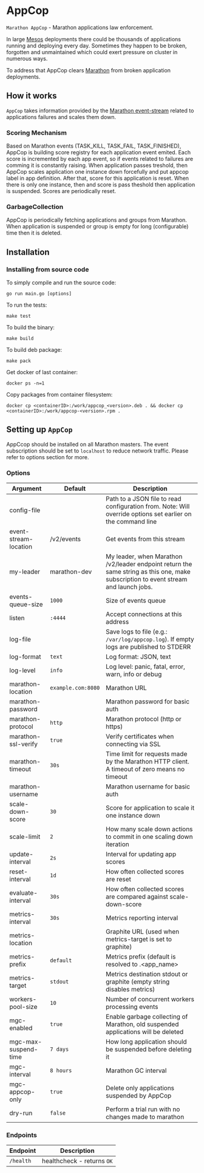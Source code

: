 # AppCop

`Marathon AppCop` - Marathon applications law enforcement.

In large [Mesos](mesos.apache.org) deployments there could be thousands of applications running and deploying every day.
Sometimes they happen to be broken, forgotten and unmaintained which could exert pressure on cluster in numerous ways.

To address that AppCop clears [Marathon](https://github.com/mesosphere/marathon) from broken application deployments.

## How it works

`AppCop` takes information provided by the [Marathon event-stream](https://mesosphere.github.io/marathon/docs/event-bus.html)
related to applications failures and scales them down.

### Scoring Mechanism

Based on Marathon events (TASK_KILL, TASK_FAIL, TASK_FINISHED),
AppCop is building score registry for each application event emited.
Each score is incremented by each app event, so if events related to failures are comming it
is constantly raising.
When application passes treshold, then AppCop scales application one instance down forcefully and put appcop label in app definition. After that, score for this application is reset.
When there is only one instance, then and score is pass theshold then application is suspended.
Scores are periodically reset.

### GarbageCollection

AppCop is periodically fetching applications and groups from Marathon.
When application is suspended or group is empty for long (configurable) time then it is deleted.


## Installation

### Installing from source code

To simply compile and run the source code:

```
go run main.go [options]
```

To run the tests:

```
make test
```

To build the binary:

```
make build
```

To build deb package:
```
make pack
```

Get docker <containerID> of last container:
```
docker ps -n=1
```
Copy packages from container filesystem:
```
docker cp <containerID>:/work/appcop_<version>.deb . && docker cp <containerID>:/work/appcop-<version>.rpm .
```


## Setting up `AppCop`

AppCcop should be installed on all Marathon masters.
The event subscription should be set to `localhost` to reduce network traffic.
Please refer to options section for more.



### Options

Argument                    | Default           | Description
----------------------------|-------------------|------------------------------------------------------
config-file                 |                   | Path to a JSON file to read configuration from. Note: Will override options set earlier on the command line
event-stream-location       | /v2/events        | Get events from this stream
my-leader                   | marathon-dev      | My leader, when Marathon /v2/leader endpoint return the same string as this one, make subscription to event stream and launch jobs.
events-queue-size           | `1000`            | Size of events queue
listen                      | `:4444`           | Accept connections at this address
log-file                    |                   | Save logs to file (e.g.: `/var/log/appcop.log`). If empty logs are published to STDERR
log-format                  | `text`            | Log format: JSON, text
log-level                   | `info`            | Log level: panic, fatal, error, warn, info or debug
marathon-location           | `example.com:8080`| Marathon URL
marathon-password           |                   | Marathon password for basic auth
marathon-protocol           | `http`            | Marathon protocol (http or https)
marathon-ssl-verify         | `true`            | Verify certificates when connecting via SSL
marathon-timeout            | `30s`             | Time limit for requests made by the Marathon HTTP client. A timeout of zero means no timeout
marathon-username           |                   | Marathon username for basic auth
scale-down-score            | `30`              | Score for application to scale it one instance down
scale-limit                 | `2`               | How many scale down actions to commit in one scaling down iteration
update-interval             | `2s`              | Interval for updating app scores
reset-interval              | `1d`              | How often collected scores are reset
evaluate-interval           | `30s`             | How often collected scores are compared against scale-down-score
metrics-interval            | `30s`             | Metrics reporting interval
metrics-location            |                   | Graphite URL (used when metrics-target is set to graphite)
metrics-prefix              | `default`         | Metrics prefix (default is resolved to <hostname>.<app_name>
metrics-target              | `stdout`          | Metrics destination stdout or graphite (empty string disables metrics)
workers-pool-size           | `10`              | Number of concurrent workers processing events
mgc-enabled                 | `true`            | Enable garbage collecting of Marathon, old suspended applications will be deleted
mgc-max-suspend-time        | `7 days`          | How long application should be suspended before deleting it
mgc-interval                | `8 hours`         | Marathon GC interval
mgc-appcop-only             | `true`            | Delete only applications suspended by AppCop
dry-run                     | `false`           | Perform a trial run with no changes made to marathon


### Endpoints

Endpoint  | Description
----------|------------------------------------------------------------------------------------
`/health` | healthcheck - returns `OK`
